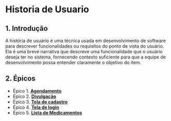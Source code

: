 # Historia de Usuario 
## 1. Introdução 
A história de usuário é uma técnica usada em desenvolvimento de software para descrever funcionalidades ou requisitos do ponto de vista do usuário. Ela é uma breve narrativa que descreve uma funcionalidade que o usuário deseja ter no sistema, fornecendo contexto suficiente para que a equipe de desenvolvimento possa entender claramente o objetivo do item. 

## 2. Épicos
- Épico 1. [**Agendamento**](agendamento.md)
- Épico 2. [**Divulgação**](divulgação.md)
- Épico 3. [**Tela de cadastro**](telacadastro.md)
- Épico 4. [**Tela de login**](telalogin.md)
- Épico 5. [**Lista de Medicamentos**](telamedicamentos.md)